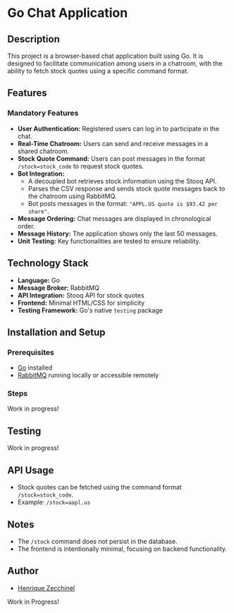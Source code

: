 # Go Chat Application

## Description
This project is a browser-based chat application built using Go. It is designed to facilitate communication among users in a chatroom, with the ability to fetch stock quotes using a specific command format.

## Features

### Mandatory Features
- **User Authentication:** Registered users can log in to participate in the chat.
- **Real-Time Chatroom:** Users can send and receive messages in a shared chatroom.
- **Stock Quote Command:** Users can post messages in the format `/stock=stock_code` to request stock quotes.
- **Bot Integration:**
    - A decoupled bot retrieves stock information using the Stooq API.
    - Parses the CSV response and sends stock quote messages back to the chatroom using RabbitMQ.
    - Bot posts messages in the format: `"APPL.US quote is $93.42 per share"`.
- **Message Ordering:** Chat messages are displayed in chronological order.
- **Message History:** The application shows only the last 50 messages.
- **Unit Testing:** Key functionalities are tested to ensure reliability.

## Technology Stack
- **Language:** Go
- **Message Broker:** RabbitMQ
- **API Integration:** Stooq API for stock quotes
- **Frontend:** Minimal HTML/CSS for simplicity
- **Testing Framework:** Go's native `testing` package

## Installation and Setup

### Prerequisites
- [Go](https://golang.org/dl/) installed
- [RabbitMQ](https://www.rabbitmq.com/) running locally or accessible remotely

### Steps
Work in progress!

## Testing
Work in progress!

## API Usage
- Stock quotes can be fetched using the command format `/stock=stock_code`.
- Example: `/stock=aapl.us`

## Notes
- The `/stock` command does not persist in the database.
- The frontend is intentionally minimal, focusing on backend functionality.

## Author
- [Henrique Zecchinel](mailto:henriquezecchinel@gmail.com)


Work in Progress!
